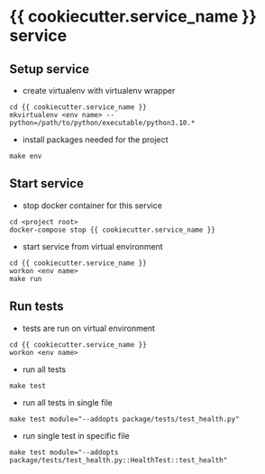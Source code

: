# {{ cookiecutter.service_name }} service

## Setup service

- create virtualenv with virtualenv wrapper
```
cd {{ cookiecutter.service_name }}
mkvirtualenv <env name> --python=/path/to/python/executable/python3.10.*
```

- install packages needed for the project
```
make env
```


## Start service

- stop docker container for this service
```
cd <project root>
docker-compose stop {{ cookiecutter.service_name }}
```

- start service from virtual environment
```
cd {{ cookiecutter.service_name }}
workon <env name>
make run
```


## Run tests

- tests are run on virtual environment
```
cd {{ cookiecutter.service_name }}
workon <env name>
```

- run all tests
```
make test
```

- run all tests in single file
```
make test module="--addopts package/tests/test_health.py"
```

- run single test in specific file
```
make test module="--addopts package/tests/test_health.py::HealthTest::test_health"
```

